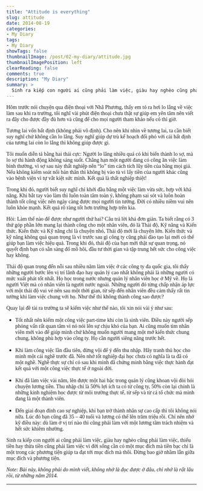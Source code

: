 ```yaml
---
title: "Attitude is everything"
slug: attitude
date: 2014-08-19
categories:
- My Diary
tags:
- My Diary
showTags: false
thumbnailImage: /post/02-my-diary/attitude.jpg
thumbnailImagePosition: left
clearReading: false	
comments: true
description: "My Diary"
summary: >
  Sinh ra kiếp con người ai cũng phải làm việc, giàu hay nghèo cũng phải làm việc, thiếu tiền hay thừa tiền cũng phải làm việc vì đời sống cần có một mục đích mà tiền bạc chỉ là...
---
```


<p style = "font-family:Lora; font-weight: 400">Hôm trước nói chuyện qua điện thoại với Nhã Phương, thấy em tỏ ra hơi lo lắng về việc làm sau khi ra trường, tôi nghĩ vài phút điện thoại chưa thật sự giúp em yên tâm nên viết ra đây cho được đầy đủ hơn và cũng để cho mọi người tham khảo nếu có thì giờ.</p>

<p style = "font-family:Lora; font-weight: 400">Tương lai vốn bất định (không phải vô định). Cho nên khi nhìn về tương lai, ta cần biết suy nghĩ chứ không cần lo lắng. Suy nghĩ giúp dự trù kế hoạch đối phó với cái bất định của tương lai còn lo lắng thì không giúp được gì.</p>

<p style = "font-family:Lora; font-weight: 400">Tôi muốn diễn tả bằng hai thái cực: Người lo lắng nhiều quá có khi biến thành lo sợ, mà lo sợ thì hành động không sáng suốt. Chẳng hạn một người đang có công ăn việc làm bình thường, vì sợ sau này thất nghiệp nên “lo” tìm cách tích lũy tiền của bằng mọi giá. Nếu không kiểm soát nổi bản thân thì không bị vào tù vì lấy tiền của người khác cũng vào bệnh viện vì tự vắt kiệt sức mình. Kết quả là thất nghiệp thiệt!</p>

<p style = "font-family:Lora; font-weight: 400">Trong khi đó, người biết suy nghĩ chỉ khởi đầu bằng một việc làm vừa sức, hợp với khả năng. Khi bắt tay vào làm thì luôn toàn tâm toàn ý, không phạm sai sót và luôn hoàn thành tốt công việc nên ngày càng được mọi người tin tưởng. Đời có nhiều niềm vui nên luôn khỏe mạnh. Kết quả rõ ràng tốt hơn trường hợp trên kia.</p>

<p style = "font-family:Lora; font-weight: 400">Hỏi: Làm thế nào để được như người thứ hai? Câu trả lời khá đơn giản. Ta biết rằng có 3 thứ góp phần lớn mang lại thành công cho một nhân viên, đó là Thái độ, Kỹ năng và Kiến thức. Kiến thức và Kỹ năng chỉ là chuyện nhỏ, Thái độ mới là chuyện lớn. Kiến thức và kỹ năng không quá quan trọng là vì trước sau gì công ty cũng phải đào tạo lại mới có thể giúp bạn làm việc hiệu quả. Trong khi đó, thái độ của bạn mới thật sự quan trọng, nó quyết định bạn có sẵn sàng đổ mồ hôi, đầu tư thời gian và tập trung hết sức cho công việc hay không.</p>

<p style = "font-family:Lora; font-weight: 400">Thái độ quan trọng đến nỗi sau nhiều năm làm việc ở các công ty đa quốc gia, tôi thấy những người bước lên vị trí lãnh đạo hay quản lý cao nhất không phải là những người có mức xuất phát tốt nhất. Họ học trong nước nhưng quản lý nhân viên học ở Mỹ về. Họ là người Việt mà có nhân viên là người nước ngoài. Những người đó từng chấp nhận áp lực với một thái độ vui vẻ nên sau một thời gian, từ sếp đến nhân viên đều cảm thấy rất tin tưởng khi làm việc chung với họ. Như thế thì không thành công sao được?</p>

<p style = "font-family:Lora; font-weight: 400">Quay lại đề tài ra trường ta sẽ kiếm việc như thế nào, tôi xin nói vài ý như sau:</p>

- <p style = "font-family:Lora; font-weight: 400">Tốt nhất nên kiếm một công việc part-time khi còn là sinh viên. Điều này người sếp phỏng vấn rất quan tâm vì nó nói lên sự chịu khó của bạn. Ai cũng muốn tìm nhân viên mới vào để giúp mình chứ không muốn người mang một mớ kiến thức chung chung, không phù hợp vào công ty. Họ cần người siêng năng trước hết.</p>

- <p style = "font-family:Lora; font-weight: 400">Khi làm công việc lần đầu tiên, đừng vội để ý đến thu nhập. Hãy tranh thủ học cho mình một cái nghề trước đã. Nên nhớ tốt nghiệp đại học chưa có nghĩa là ta đã có một nghề. Nghề thực sự chỉ có sau khi mình đã chứng minh bằng việc thực hành đạt kết quả với một công việc thực tế ở ngoài đời.</p>

- <p style = "font-family:Lora; font-weight: 400">Khi đã làm việc vài năm, lên được một hai bậc trong quản lý cũng khoan vội đòi hỏi chuyện lương tiền. Thu nhập chỉ là 50% lợi ích ta có từ công ty, 50% còn lại chính là những kinh nghiệm học được từ môi trường thực tế, từ sếp và từ cả tổ chức mà mình đang là một thành viên.</p>

- <p style = "font-family:Lora; font-weight: 400">Đến giai đoạn đỉnh cao sự nghiệp, khi bạn trở thành nhân sự cao cấp thì tôi không nói nữa. Lúc đó bạn cũng đã 35 – 40 tuổi và lương có thể lên trăm triệu rồi. Chỉ nên nhớ kỹ điều này: dù làm ở vị trí nào thì cũng phải làm với một lương tâm trách nhiệm và hết sức khiêm nhường.</p>

<p style = "font-family:Lora; font-weight: 400">Sinh ra kiếp con người ai cũng phải làm việc, giàu hay nghèo cũng phải làm việc, thiếu tiền hay thừa tiền cũng phải làm việc vì đời sống cần có một mục đích mà tiền bạc chỉ là một trong các phương tiện giúp ta đạt tới mục đích mà thôi. Đừng bao giờ nhầm lẫn giữa mục đích và phương tiện.</p>

<p style = "font-family:Lora; font-weight: 400"><i>Note: Bài này, không phải do mình viết, không nhớ là đọc được ở đâu, chỉ nhớ là rất lâu rồi, từ những năm 2014.</i></p>

---

